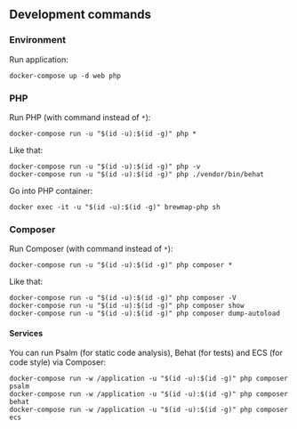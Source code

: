 ## Development commands
### Environment
Run application:
```shell script
docker-compose up -d web php
```

### PHP
Run PHP (with command instead of `*`):
```shell script
docker-compose run -u "$(id -u):$(id -g)" php *
```

Like that:
```shell script
docker-compose run -u "$(id -u):$(id -g)" php -v
docker-compose run -u "$(id -u):$(id -g)" php ./vendor/bin/behat
```

Go into PHP container:
```shell script
docker exec -it -u "$(id -u):$(id -g)" brewmap-php sh
```

### Composer
Run Composer (with command instead of `*`):
```shell script
docker-compose run -u "$(id -u):$(id -g)" php composer *
```

Like that:
```shell script
docker-compose run -u "$(id -u):$(id -g)" php composer -V
docker-compose run -u "$(id -u):$(id -g)" php composer show
docker-compose run -u "$(id -u):$(id -g)" php composer dump-autoload
```

#### Services
You can run Psalm (for static code analysis), Behat (for tests) and ECS (for code style) via Composer:
```shell script
docker-compose run -w /application -u "$(id -u):$(id -g)" php composer psalm
docker-compose run -w /application -u "$(id -u):$(id -g)" php composer behat
docker-compose run -w /application -u "$(id -u):$(id -g)" php composer ecs
```